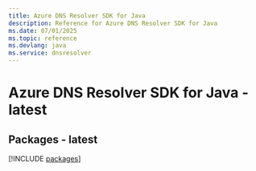 ```yaml
---
title: Azure DNS Resolver SDK for Java
description: Reference for Azure DNS Resolver SDK for Java
ms.date: 07/01/2025
ms.topic: reference
ms.devlang: java
ms.service: dnsresolver
---
```

# Azure DNS Resolver SDK for Java - latest
## Packages - latest
[!INCLUDE [packages](dns-resolver-index.md)]